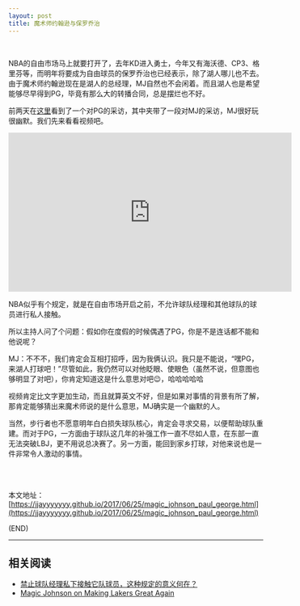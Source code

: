 ```yaml
---
layout: post
title: 魔术师约翰逊与保罗乔治
---
```


<br/>


NBA的自由市场马上就要打开了，去年KD进入勇士，今年又有海沃德、CP3、格里芬等，而明年将要成为自由球员的保罗乔治也已经表示，除了湖人哪儿也不去。由于魔术师约翰逊现在是湖人的总经理，MJ自然也不会闲着。而且湖人也是希望能够尽早得到PG，毕竟有那么大的转播合同，总是摆烂也不好。

前两天在[这里](https://www.youtube.com/watch?v=wDVT_koK26o)看到了一个对PG的采访，其中夹带了一段对MJ的采访，MJ很好玩很幽默。我们先来看看视频吧。

<iframe width="560" height="315" src="https://www.youtube.com/embed/wDVT_koK26o" frameborder="0" allowfullscreen></iframe>

<br/>

NBA似乎有个规定，就是在自由市场开启之前，不允许球队经理和其他球队的球员进行私人接触。

所以主持人问了个问题：假如你在度假的时候偶遇了PG，你是不是连话都不能和他说呢？

MJ：不不不，我们肯定会互相打招呼，因为我俩认识。我只是不能说，“嘿PG，来湖人打球吧！”尽管如此，我仍然可以对他眨眼、使眼色（虽然不说，但意图也够明显了对吧），你肯定知道这是什么意思对吧😉，哈哈哈哈哈

视频肯定比文字更加生动，而且就算英文不好，但是如果对事情的背景有所了解，那肯定能够猜出来魔术师说的是什么意思，MJ确实是一个幽默的人。

当然，步行者也不愿意明年白白损失球队核心，肯定会寻求交易，以便帮助球队重建。而对于PG，一方面由于球队这几年的补强工作一直不尽如人意，在东部一直无法突破LBJ，更不用说总决赛了。另一方面，能回到家乡打球，对他来说也是一件非常令人激动的事情。

<br/><br/>

本文地址：[https://jjayyyyyyy.github.io/2017/06/25/magic_johnson_paul_george.html](https://jjayyyyyyy.github.io/2017/06/25/magic_johnson_paul_george.html)

(END)

---

##	相关阅读

*	[禁止球队经理私下接触它队球员，这种规定的意义何在？](https://bbs.hupu.com/18272250.html)
*	[Magic Johnson on Making Lakers Great Again](https://www.youtube.com/watch?v=4HN0caXjW3s)
